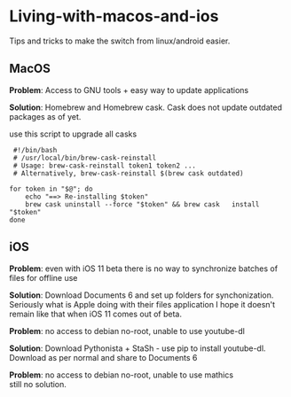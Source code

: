 # Living-with-macos-and-ios
Tips and tricks to make the switch from linux/android easier. 

## MacOS

**Problem**: Access to GNU tools + easy way to update applications  

**Solution**: Homebrew and Homebrew cask. Cask does not update outdated packages as of yet. 

use this script to upgrade all casks
```
 #!/bin/bash 
 # /usr/local/bin/brew-cask-reinstall  
 # Usage: brew-cask-reinstall token1 token2 ...  
 # Alternatively, brew-cask-reinstall $(brew cask outdated)  
 
for token in "$@"; do  
    echo "==> Re-installing $token"  
    brew cask uninstall --force "$token" && brew cask   install "$token"
done
```
## iOS

**Problem**: even with iOS 11 beta there is no way to synchronize batches of files for offline use   

**Solution**: Download Documents 6 and set up folders for synchonization. Seriously what is Apple doing with their files application I hope it doesn't remain like that when iOS 11 comes out of beta.  

**Problem**: no access to debian no-root, unable to use youtube-dl  

**Solution**: Download Pythonista + StaSh - use pip to install youtube-dl. Download as per normal and share to Documents 6

**Problem**: no access to debian no-root, unable to use mathics  
still no solution.
